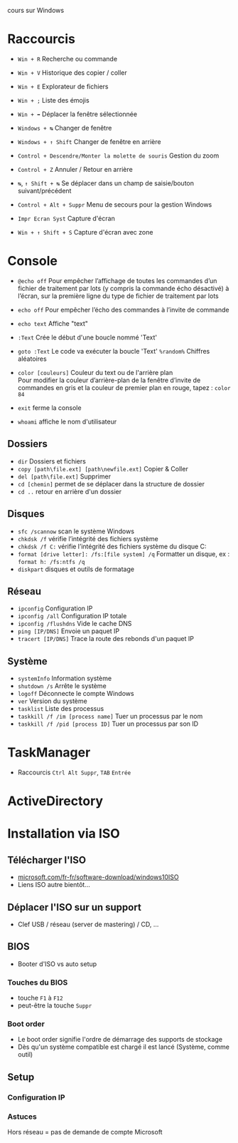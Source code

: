 cours sur Windows

# Raccourcis
- `Win + R` Recherche ou commande
- `Win + V` Historique des copier / coller
- `Win + E` Explorateur de fichiers

- `Win + ;` Liste des émojis

- `Win + ➡` Déplacer la fenêtre sélectionnée

- `Windows + ↹` Changer de fenêtre
- `Windows + ↑ Shift` Changer de fenêtre en arrière

- `Control + Descendre/Monter la molette de souris` Gestion du zoom

- `Control + Z` Annuler / Retour en arrière

- `↹`, `↑ Shift + ↹` Se déplacer dans un champ de saisie/bouton suivant/précédent
- `Control + Alt + Suppr` Menu de secours pour la gestion Windows

- `Impr Ecran Syst` Capture d'écran
- `Win + ↑ Shift + S` Capture d'écran avec zone

# Console
- `@echo off` Pour empêcher l’affichage de toutes les commandes d’un fichier de traitement par lots (y compris la commande écho désactivé) à l’écran, sur la première ligne du type de fichier de traitement par lots
- `echo off` Pour empêcher l’écho des commandes à l’invite de commande
- `echo text` Affiche "text"

- `:Text` Crée le début d'une boucle nommé 'Text'
- `goto :Text` Le code va exécuter la boucle 'Text'
`%random%` Chiffres aléatoires
- `color [couleurs]` Couleur du text ou de l'arrière plan  
Pour modifier la couleur d’arrière-plan de la fenêtre d’invite de commandes en gris et la couleur de premier plan en rouge, tapez : `color 84`
- `exit` ferme la console
- `whoami` affiche le nom d'utilisateur

## Dossiers
- `dir` Dossiers et fichiers
- `copy [path\file.ext] [path\newfile.ext]` Copier & Coller
- `del [path\file.ext]` Supprimer
- `cd [chemin]` permet de se déplacer dans la structure de dossier
- `cd ..` retour en arrière d'un dossier

## Disques
- `sfc /scannow` scan le système Windows
- `chkdsk /f` vérifie l’intégrité des fichiers système
- `chkdsk /f C:` vérifie l’intégrité des fichiers système du disque C:
- `format [drive letter]: /fs:[file system] /q` Formatter un disque, ex : `format h: /fs:ntfs /q`
- `diskpart` disques et outils de formatage

## Réseau
- `ipconfig` Configuration IP
- `ipconfig /all` Configuration IP totale
- `ipconfig /flushdns` Vide le cache DNS
- `ping [IP/DNS]` Envoie un paquet IP
- `tracert [IP/DNS]` Trace la route des rebonds d'un paquet IP

## Système
- `systemInfo` Information système
- `shutdown /s` Arrête le système
- `logoff` Déconnecte le compte Windows
- `ver` Version du système
- `tasklist` Liste des processus
- `taskkill /f /im [process name]` Tuer un processus par le nom
- `taskkill /f /pid [process ID]` Tuer un processus par son ID

# TaskManager
- Raccourcis `Ctrl Alt Suppr`, `TAB` `Entrée`

# ActiveDirectory

# Installation via ISO
## Télécharger l'ISO
- [microsoft.com/fr-fr/software-download/windows10ISO](https://www.microsoft.com/fr-fr/software-download/windows10ISO)
- Liens ISO autre bientôt...

## Déplacer l'ISO sur un support
- Clef USB / réseau (server de mastering) / CD, ...

## BIOS
- Booter d'ISO vs auto setup
### Touches du BIOS
- touche `F1` à `F12`
- peut-être la touche `Suppr`
### Boot order
- Le boot order signifie l'ordre de démarrage des supports de stockage
- Dès qu'un système compatible est chargé il est lancé (Système, comme outil)

## Setup
### Configuration IP
### Astuces
Hors réseau = pas de demande de compte Microsoft
